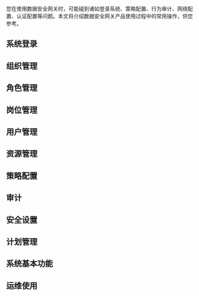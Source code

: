 您在使用数据安全网关时，可能碰到诸如登录系统、策略配置、行为审计、网络配置、认证配置等问题。本文将介绍数据安全网关产品使用过程中的常用操作，供您参考。

## 系统登录

## 组织管理

## 角色管理

## 岗位管理

## 用户管理

## 资源管理

## 策略配置

## 审计

## 安全设置

## 计划管理

## 系统基本功能

## 运维使用

